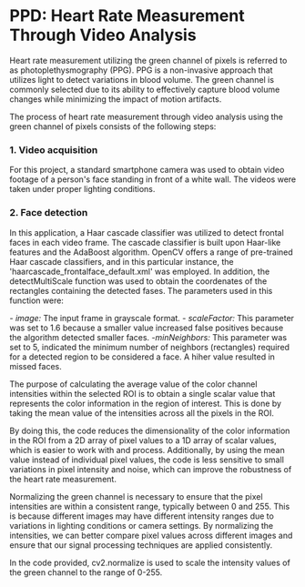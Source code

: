 # PPD: Heart Rate Measurement Through Video Analysis 

Heart rate measurement utilizing the green channel of pixels is referred to as photoplethysmography (PPG). PPG is a non-invasive approach that utilizes light to detect variations in blood volume. The green channel is commonly selected due to its ability to effectively capture blood volume changes while minimizing the impact of motion artifacts.

The process of heart rate measurement through video analysis using the green channel of pixels consists of the following steps:

### 1. Video acquisition 
For this project, a standard smartphone camera was used to obtain video footage of a person's face standing in front of a white wall. The videos were taken under proper lighting conditions.

### 2. Face detection 
In this application, a Haar cascade classifier was utilized to detect frontal faces in each video frame. The cascade classifier is built upon Haar-like features and the AdaBoost algorithm. OpenCV offers a range of pre-trained Haar cascade classifiers, and in this particular instance, the 'haarcascade_frontalface_default.xml' was employed. In addition, the detectMultiScale function was used to obtain the coordenates of the rectangles containing the detected fases. The parameters used in this function were:

*- image:* The input frame in grayscale format.
*- scaleFactor:* This parameter was set to 1.6 because a smaller value increased false positives because the algorithm detected smaller faces. 
*-minNeighbors:* This parameter was set to 5, indicated the minimum number of neighbors (rectangles) required for a detected region to be considered a face. A hiher value resulted in missed faces. 




The purpose of calculating the average value of the color channel intensities within the selected ROI is to obtain a single scalar value that represents the color information in the region of interest. This is done by taking the mean value of the intensities across all the pixels in the ROI.

By doing this, the code reduces the dimensionality of the color information in the ROI from a 2D array of pixel values to a 1D array of scalar values, which is easier to work with and process. Additionally, by using the mean value instead of individual pixel values, the code is less sensitive to small variations in pixel intensity and noise, which can improve the robustness of the heart rate measurement.


Normalizing the green channel is necessary to ensure that the pixel intensities are within a consistent range, typically between 0 and 255. This is because different images may have different intensity ranges due to variations in lighting conditions or camera settings. By normalizing the intensities, we can better compare pixel values across different images and ensure that our signal processing techniques are applied consistently.

In the code provided, cv2.normalize is used to scale the intensity values of the green channel to the range of 0-255.
